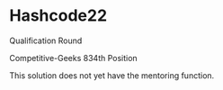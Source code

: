 # Hashcode22
Qualification Round

Competitive-Geeks 834th Position 

This solution does not yet have the mentoring function. 


